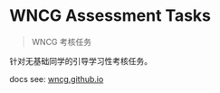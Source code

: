 # WNCG Assessment Tasks

> WNCG 考核任务

针对无基础同学的引导学习性考核任务。

docs see: [wncg.github.io](https://wncg.github.io/recruit-assessment/)
